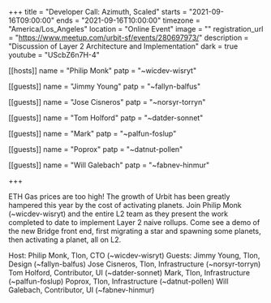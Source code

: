 +++
title = "Developer Call: Azimuth, Scaled"
starts = "2021-09-16T09:00:00"
ends = "2021-09-16T10:00:00"
timezone = "America/Los_Angeles"
location = "Online Event"
image = ""
registration_url = "https://www.meetup.com/urbit-sf/events/280697973/"
description = "Discussion of Layer 2 Architecture and Implementation"
dark = true
youtube = "UScbZ6n7H-4"

[[hosts]]
name = "Philip Monk"
patp = "~wicdev-wisryt"

[[guests]]
name = "Jimmy Young"
patp = "~fallyn-balfus"

[[guests]]
name = "Jose Cisneros"
patp = "~norsyr-torryn"

[[guests]]
name = "Tom Holford"
patp = "~datder-sonnet"

[[guests]]
name = "Mark"
patp = "~palfun-foslup"

[[guests]]
name = "Poprox"
patp = "~datnut-pollen"

[[guests]]
name = "Will Galebach"
patp = "~fabnev-hinmur"


+++

ETH Gas prices are too high! The growth of Urbit has been greatly hampered this year by the cost of activating planets. Join Philip Monk (~wicdev-wisryt) and the entire L2 team as they present the work completed to date to implement Layer 2 naive rollups. Come see a demo of the new Bridge front end, first migrating a star and spawning some planets, then activating a planet, all on L2.

Host: Philip Monk, Tlon, CTO (~wicdev-wisryt)
Guests:
Jimmy Young, Tlon, Design (~fallyn-balfus)
Jose Cisneros, Tlon, Infrastructure (~norsyr-torryn)
Tom Holford, Contributor, UI (~datder-sonnet)
Mark, Tlon, Infrastructure (~palfun-foslup)
Poprox, Tlon, Infrastructure (~datnut-pollen)
Will Galebach, Contributor, UI (~fabnev-hinmur)
